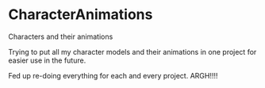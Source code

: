 # CharacterAnimations
 Characters and their animations

Trying to put all my character models and their animations in one project for easier use in the future.

Fed up re-doing everything for each and every project.  ARGH!!!!
